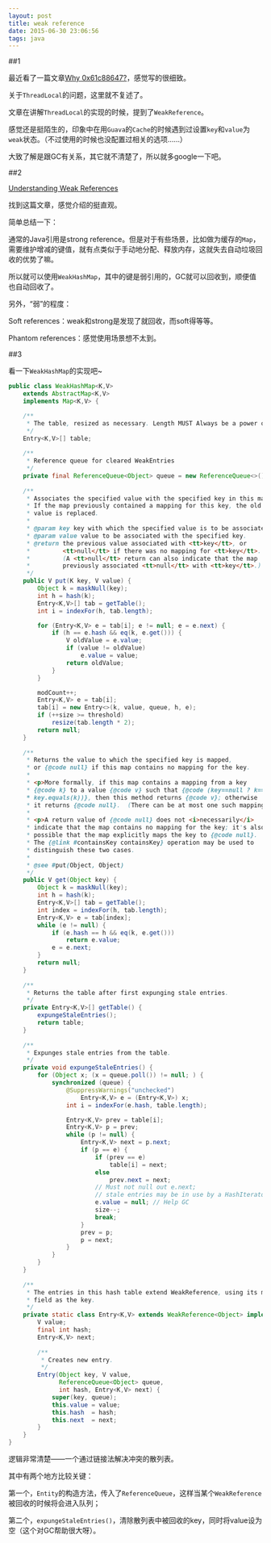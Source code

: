 ```yaml
---
layout: post
title: weak reference
date: 2015-06-30 23:06:56
tags: java
---
```


##1

最近看了一篇文章[Why 0x61c88647?](http://www.javaspecialists.eu/archive/Issue164.html)，感觉写的很细致。

关于`ThreadLocal`的问题，这里就不复述了。

文章在讲解`ThreadLocal`的实现的时候，提到了`WeakReference`。

感觉还是挺陌生的，印象中在用`Guava`的`Cache`的时候遇到过设置`key`和`value`为`weak`状态。（不过使用的时候也没配置过相关的选项……）

大致了解是跟GC有关系，其它就不清楚了，所以就多google一下吧。

##2

[Understanding Weak References](https://weblogs.java.net/blog/2006/05/04/understanding-weak-references)

找到这篇文章，感觉介绍的挺直观。

简单总结一下：

通常的Java引用是strong reference。但是对于有些场景，比如做为缓存的`Map`，需要维护增减的键值，就有点类似于手动地分配、释放内存，这就失去自动垃圾回收的优势了嘛。

所以就可以使用`WeakHashMap`，其中的键是弱引用的，GC就可以回收到，顺便值也自动回收了。

另外，“弱”的程度：

Soft references：weak和strong是发现了就回收，而soft得等等。

Phantom references：感觉使用场景想不太到。

##3

看一下`WeakHashMap`的实现吧~

```java
public class WeakHashMap<K,V>
    extends AbstractMap<K,V>
    implements Map<K,V> {

    /**
     * The table, resized as necessary. Length MUST Always be a power of two.
     */
    Entry<K,V>[] table;
    
    /**
     * Reference queue for cleared WeakEntries
     */
    private final ReferenceQueue<Object> queue = new ReferenceQueue<>();
    
    /**
     * Associates the specified value with the specified key in this map.
     * If the map previously contained a mapping for this key, the old
     * value is replaced.
     *
     * @param key key with which the specified value is to be associated.
     * @param value value to be associated with the specified key.
     * @return the previous value associated with <tt>key</tt>, or
     *         <tt>null</tt> if there was no mapping for <tt>key</tt>.
     *         (A <tt>null</tt> return can also indicate that the map
     *         previously associated <tt>null</tt> with <tt>key</tt>.)
     */
    public V put(K key, V value) {
        Object k = maskNull(key);
        int h = hash(k);
        Entry<K,V>[] tab = getTable();
        int i = indexFor(h, tab.length);

        for (Entry<K,V> e = tab[i]; e != null; e = e.next) {
            if (h == e.hash && eq(k, e.get())) {
                V oldValue = e.value;
                if (value != oldValue)
                    e.value = value;
                return oldValue;
            }
        }

        modCount++;
        Entry<K,V> e = tab[i];
        tab[i] = new Entry<>(k, value, queue, h, e);
        if (++size >= threshold)
            resize(tab.length * 2);
        return null;
    }
    
    /**
     * Returns the value to which the specified key is mapped,
     * or {@code null} if this map contains no mapping for the key.
     *
     * <p>More formally, if this map contains a mapping from a key
     * {@code k} to a value {@code v} such that {@code (key==null ? k==null :
     * key.equals(k))}, then this method returns {@code v}; otherwise
     * it returns {@code null}.  (There can be at most one such mapping.)
     *
     * <p>A return value of {@code null} does not <i>necessarily</i>
     * indicate that the map contains no mapping for the key; it's also
     * possible that the map explicitly maps the key to {@code null}.
     * The {@link #containsKey containsKey} operation may be used to
     * distinguish these two cases.
     *
     * @see #put(Object, Object)
     */
    public V get(Object key) {
        Object k = maskNull(key);
        int h = hash(k);
        Entry<K,V>[] tab = getTable();
        int index = indexFor(h, tab.length);
        Entry<K,V> e = tab[index];
        while (e != null) {
            if (e.hash == h && eq(k, e.get()))
                return e.value;
            e = e.next;
        }
        return null;
    }
    
    /**
     * Returns the table after first expunging stale entries.
     */
    private Entry<K,V>[] getTable() {
        expungeStaleEntries();
        return table;
    }
    
    /**
     * Expunges stale entries from the table.
     */
    private void expungeStaleEntries() {
        for (Object x; (x = queue.poll()) != null; ) {
            synchronized (queue) {
                @SuppressWarnings("unchecked")
                    Entry<K,V> e = (Entry<K,V>) x;
                int i = indexFor(e.hash, table.length);

                Entry<K,V> prev = table[i];
                Entry<K,V> p = prev;
                while (p != null) {
                    Entry<K,V> next = p.next;
                    if (p == e) {
                        if (prev == e)
                            table[i] = next;
                        else
                            prev.next = next;
                        // Must not null out e.next;
                        // stale entries may be in use by a HashIterator
                        e.value = null; // Help GC
                        size--;
                        break;
                    }
                    prev = p;
                    p = next;
                }
            }
        }
    }
    
    /**
     * The entries in this hash table extend WeakReference, using its main ref
     * field as the key.
     */
    private static class Entry<K,V> extends WeakReference<Object> implements Map.Entry<K,V> {
        V value;
        final int hash;
        Entry<K,V> next;
        
        /**
         * Creates new entry.
         */
        Entry(Object key, V value,
              ReferenceQueue<Object> queue,
              int hash, Entry<K,V> next) {
            super(key, queue);
            this.value = value;
            this.hash  = hash;
            this.next  = next;
        }
    }
}
```

逻辑非常清楚——一个通过链接法解决冲突的散列表。

其中有两个地方比较关键：

第一个，`Entity`的构造方法，传入了`ReferenceQueue`，这样当某个`WeakReference`被回收的时候将会进入队列；

第二个，`expungeStaleEntries()`，清除散列表中被回收的key，同时将value设为空（这个对GC帮助很大呀）。

